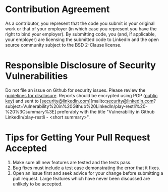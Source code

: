 Contribution Agreement
======================

As a contributor, you represent that the code you submit is your
original work or that of your employer (in which case you represent
you have the right to bind your employer).  By submitting code, you
(and, if applicable, your employer) are licensing the submitted code
to LinkedIn and the open source community subject to the BSD 2-Clause
license.

Responsible Disclosure of Security Vulnerabilities
==================================================

Do not file an issue on Github for security issues. Please review
the [guidelines for disclosure](https://www.linkedin.com/help/linkedin/answer/62924).  Reports should
be encrypted using PGP ([public key](https://gist.github.com/chriseppstein/3f45d3a8e6fb42f24cb7b3f77f21381e)) and sent to
[security@linkedin.com][mailto:security@linkedin.com?subject=Vulnerability%20in%20Github%20LinkedIn/play-restli%20-%20%3Csummary%3E] preferably with the title
"Vulnerability in Github LinkedIn/play-restli - &lt;short summary&gt;".

Tips for Getting Your Pull Request Accepted
===========================================

1. Make sure all new features are tested and the tests pass.
2. Bug fixes must include a test case demonstrating the error that it
   fixes.
3. Open an issue first and seek advice for your change before
   submitting a pull request. Large features which have never been
   discussed are unlikely to be accepted.
